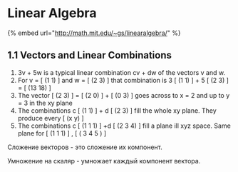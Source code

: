 # Linear Algebra

{% embed url="http://math.mit.edu/~gs/linearalgebra/" %}

## 1.1 Vectors and Linear Combinations

1. 3v + 5w is a typical linear combination cv + dw of the vectors v and w.
2. For v = \[ (1 1) ] and w = \[ (2 3) ] that combination is 3 \[ (1 1) ] + 5 \[ (2 3) ] = \[ (13 18) ]
3. The vector \[ (2 3) ] = \[ (2 0) ] + \[ (0 3) ] goes across to x = 2 and up to y = 3 in the xy plane
4. The combinations c \[ (1 1) ] + d \[ (2 3) ] fill the whole xy plane. They produce every \[ (x y) ]
5. The combinations c \[ (1 1 1) ] +d \[ (2 3 4) ] fill a plane ill xyz space. Same plane for \[ (1 1 1) ] , \[ ( 3 4 5 ) ]

Сложение векторов - это сложение их компонент.

Умножение на скаляр - умножает каждый компонент вектора.



